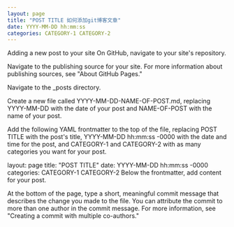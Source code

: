 ```yaml
---
layout: page
title: "POST TITLE 如何添加git博客文章"
date: YYYY-MM-DD hh:mm:ss
categories: CATEGORY-1 CATEGORY-2
---
```


Adding a new post to your site
On GitHub, navigate to your site's repository.

Navigate to the publishing source for your site. For more information about publishing sources, see "About GitHub Pages."

Navigate to the _posts directory.

Create a new file called YYYY-MM-DD-NAME-OF-POST.md, replacing YYYY-MM-DD with the date of your post and NAME-OF-POST with the name of your post.

Add the following YAML frontmatter to the top of the file, replacing POST TITLE with the post's title, YYYY-MM-DD hh:mm:ss -0000 with the date and time for the post, and CATEGORY-1 and CATEGORY-2 with as many categories you want for your post.

layout: page
title: "POST TITLE"
date: YYYY-MM-DD hh:mm:ss -0000
categories: CATEGORY-1 CATEGORY-2
Below the frontmatter, add content for your post.

At the bottom of the page, type a short, meaningful commit message that describes the change you made to the file. You can attribute the commit to more than one author in the commit message. For more information, see "Creating a commit with multiple co-authors."
